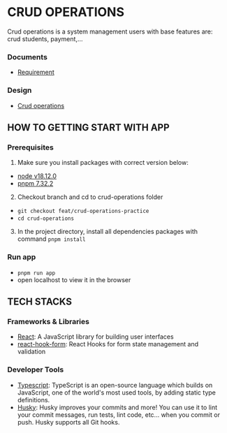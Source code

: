# CRUD OPERATIONS

Crud operations is a system management users with base features are: crud students, payment,...

### Documents

- [Requirement](https://docs.google.com/document/d/1ZRrRazIHFuGrfIa_zIM4kk9Irpu00fOdRTIu_nUG7R0/edit?pli=1)

### Design

- [Crud operations](<https://www.figma.com/file/1h2ESeueL00vIExorPZJjT/Crud-Operations-(Community)?type=design&node-id=0-1&mode=design&t=T8gW7yBstuHRBtzh-0>)

## HOW TO GETTING START WITH APP

### Prerequisites

1. Make sure you install packages with correct version below:

- [node v18.12.0](https://nodejs.org/en/)
- [pnpm 7.32.2](https://pnpm.io/)

2. Checkout branch and cd to crud-operations folder

- `git checkout feat/crud-operations-practice`
- `cd crud-operations`

3. In the project directory, install all dependencies packages with command `pnpm install`

### Run app

- `pnpm run app`
- open localhost to view it in the browser

## TECH STACKS

### Frameworks & Libraries

- [React](https://reactjs.org/): A JavaScript library for building user interfaces
- [react-hook-form](https://react-hook-form.com/): React Hooks for form state management and validation

### Developer Tools

- [Typescript](https://www.typescriptlang.org/): TypeScript is an open-source language which builds on JavaScript, one of the world's most used tools, by adding static type definitions.
- [Husky](https://typicode.github.io/): Husky improves your commits and more! You can use it to lint your commit messages, run tests, lint code, etc... when you commit or push. Husky supports all Git hooks.
